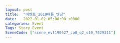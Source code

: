 ```yaml
---
layout: post
title:  "이벤트_2019여름_엔딩"
date:   2022-01-02 05:00:00 +0000
categories: Event
Tags: Story Event
SceneCode: ["scene_evt190627_cp0_q2_s10,7429311"]
---
```

